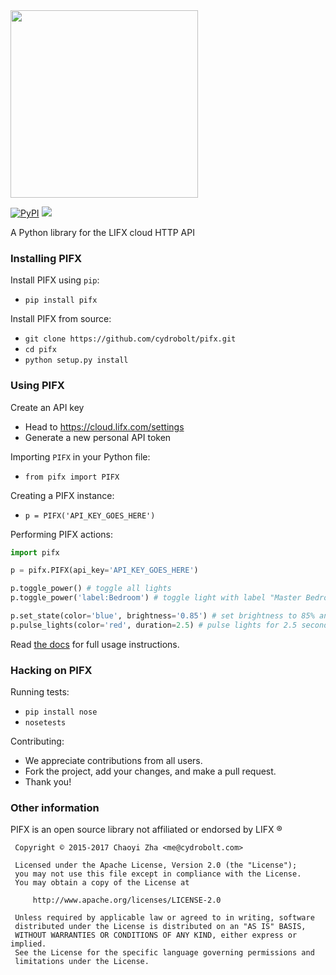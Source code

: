 <img src="files/pifx.png" width="300">

[![PyPI](https://img.shields.io/pypi/v/pifx.svg)]()
[![](https://travis-ci.org/cydrobolt/pifx.svg)](https://travis-ci.org/cydrobolt/pifx)

A Python library for the LIFX cloud HTTP API

### Installing PIFX

Install PIFX using `pip`:
 - `pip install pifx`

Install PIFX from source:
 - `git clone https://github.com/cydrobolt/pifx.git`
 - `cd pifx`
 - `python setup.py install`

### Using PIFX

Create an API key
 - Head to https://cloud.lifx.com/settings
 - Generate a new personal API token

Importing `PIFX` in your Python file:
 - `from pifx import PIFX`

Creating a PIFX instance:

 - `p = PIFX('API_KEY_GOES_HERE')`

Performing PIFX actions:
```python
import pifx

p = pifx.PIFX(api_key='API_KEY_GOES_HERE')

p.toggle_power() # toggle all lights
p.toggle_power('label:Bedroom') # toggle light with label "Master Bedroom"

p.set_state(color='blue', brightness='0.85') # set brightness to 85% and color to blue
p.pulse_lights(color='red', duration=2.5) # pulse lights for 2.5 seconds
```

Read [the docs](http://pifx.readthedocs.org/en/latest/) for full usage instructions.

### Hacking on PIFX

Running tests:
 - `pip install nose`
 - `nosetests`

Contributing:
 - We appreciate contributions from all users.
 - Fork the project, add your changes, and make a pull request.
 - Thank you!

### Other information

PIFX is an open source library not affiliated or endorsed by LIFX ®

```
 Copyright © 2015-2017 Chaoyi Zha <me@cydrobolt.com>

 Licensed under the Apache License, Version 2.0 (the "License");
 you may not use this file except in compliance with the License.
 You may obtain a copy of the License at

     http://www.apache.org/licenses/LICENSE-2.0

 Unless required by applicable law or agreed to in writing, software
 distributed under the License is distributed on an "AS IS" BASIS,
 WITHOUT WARRANTIES OR CONDITIONS OF ANY KIND, either express or implied.
 See the License for the specific language governing permissions and
 limitations under the License.
```
